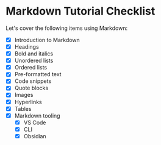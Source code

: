 # Markdown Tutorial Checklist

Let's cover the following items using Markdown:

- [x] Introduction to Markdown
- [x] Headings
- [x] Bold and italics
- [x] Unordered lists
- [x] Ordered lists
- [x] Pre-formatted text
- [x] Code snippets
- [x] Quote blocks
- [x] Images
- [x] Hyperlinks
- [x] Tables
- [x] Markdown tooling
  - [x] VS Code
  - [x] CLI
  - [x] Obsidian
